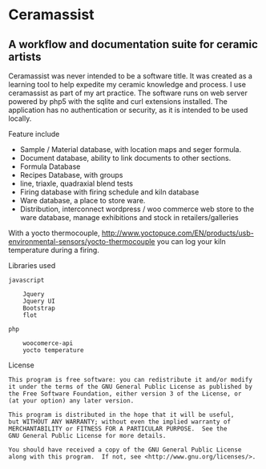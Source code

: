 Ceramassist
===========

A workflow and documentation suite for ceramic artists
------------------------------------------------------

Ceramassist was never intended to be a software title.  It was created as a learning tool to help expedite my ceramic knowledge and process. I use ceramassist as part of my art practice.  The software runs on web server powered by php5 with the sqlite and curl extensions installed.  The application has no authentication or security, as it is intended to be used locally.

Feature include

- Sample / Material database, with location maps and seger formula.
- Document database, ability to link documents to other sections.
- Formula Database
- Recipes Database, with groups
- line, triaxle, quadraxial blend tests
- Firing database with firing schedule and kiln database
- Ware database, a place to store ware.
- Distribution, interconnect wordpress / woo commerce web store to the ware database, manage exhibitions and stock in retailers/galleries

With a yocto thermocouple, http://www.yoctopuce.com/EN/products/usb-environmental-sensors/yocto-thermocouple you can log your kiln temperature during a firing. 




Libraries used

	javascript

		Jquery
		Jquery UI
		Bootstrap 
		flot
	
	php
	
		woocomerce-api
		yocto temperature	
	

License
	
	This program is free software: you can redistribute it and/or modify
    it under the terms of the GNU General Public License as published by
    the Free Software Foundation, either version 3 of the License, or
    (at your option) any later version.

    This program is distributed in the hope that it will be useful,
    but WITHOUT ANY WARRANTY; without even the implied warranty of
    MERCHANTABILITY or FITNESS FOR A PARTICULAR PURPOSE.  See the
    GNU General Public License for more details.

    You should have received a copy of the GNU General Public License
    along with this program.  If not, see <http://www.gnu.org/licenses/>.
